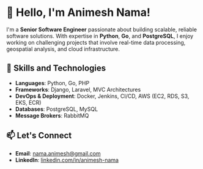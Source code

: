 # 👋 Hello, I'm Animesh Nama!

I'm a **Senior Software Engineer** passionate about building scalable, reliable software solutions. With expertise in **Python**, **Go**, and **PostgreSQL**, I enjoy working on challenging projects that involve real-time data processing, geospatial analysis, and cloud infrastructure.

## 🚀 Skills and Technologies

- **Languages**: Python, Go, PHP
- **Frameworks**: Django, Laravel, MVC Architectures
- **DevOps & Deployment**: Docker, Jenkins, CI/CD, AWS (EC2, RDS, S3, EKS, ECR)
- **Databases**: PostgreSQL, MySQL
- **Message Brokers**: RabbitMQ

## 📫 Let's Connect

- **Email**: nama.animesh@gmail.com
- **LinkedIn**: [linkedin.com/in/animesh-nama](https://www.linkedin.com/in/animesh-nama/)

<!--
# Saving the content to a README.md file
readme_path = "/mnt/data/README.md"
with open(readme_path, "w") as file:
    file.write(readme_content)

readme_path
## 📈 Stats

![Animesh's GitHub Stats](https://github-readme-stats.vercel.app/api?username=your-github-username&show_icons=true&theme=dark)

<!--
**Animesh-na/Animesh-na** is a ✨ _special_ ✨ repository because its `README.md` (this file) appears on your GitHub profile.

Here are some ideas to get you started:

- 🔭 I’m currently working on ...
- 🌱 I’m currently learning ...
- 👯 I’m looking to collaborate on ...
- 🤔 I’m looking for help with ...
- 💬 Ask me about ...
- 📫 How to reach me: ...
- 😄 Pronouns: ...
- ⚡ Fun fact: ...
-->
